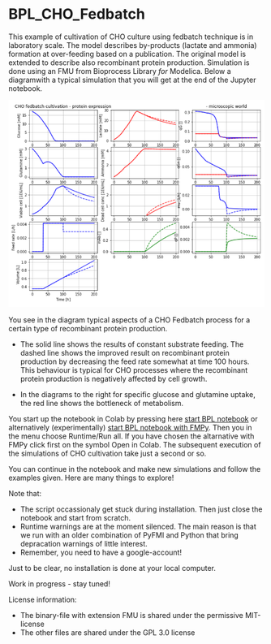# BPL_CHO_Fedbatch

This example of cultivation of CHO culture using fedbatch technique is in laboratory scale. The model describes by-products (lactate and ammonia) formation at over-feeding based on a publication. The original model is extended to describe also recombinant protein production. Simulation is done using an FMU from Bioprocess Library *for* Modelica. Below a diagramwith a typical simulation that you will get at the end of the Jupyter notebook.

![](Fig4_BPL_CHO_Fedbatch.png)

You see in the diagram typical aspects of a CHO Fedbatch process for a certain type of recombinant protein production. 

* The solid line shows the results of constant substrate feeding. The dashed line shows the improved result on recombinant protein production by decreasing the feed rate somewhat at time 100 hours. This behaviour is typical for CHO processes where the recombinant protein production is negatively affected by cell growth.
 
* In the diagrams to the right for specific glucose and glutamine uptake, the red line shows the bottleneck of metabolism. 

You start up the notebook in Colab by pressing here
[start BPL notebook](https://colab.research.google.com/github/janpeter19/BPL_CHO_Fedbatch/blob/main/BPL_CHO_Fedbatch_colab.ipynb)
or alternatively (experimentally)
[start BPL notebook with FMPy](https://github.com/janpeter19/BPL_YEAST_AIR_Fedbatch/blob/main/BPL_YEAST_AIR_Fedbatch_fmpy_colab.ipynb).
Then you in the menu choose Runtime/Run all. If you have chosen the altarnative with FMPy click first on the symbol Open in Colab.
The subsequent execution of the simulations of CHO cultivation take just a second or so. 

You can continue in the notebook and make new simulations and follow the examples given. Here are many things to explore!

Note that:
* The script occassionaly get stuck during installation. Then just close the notebook and start from scratch.
* Runtime warnings are at the moment silenced. The main reason is that we run with an older combination of PyFMI and Python that bring depracation warnings of little interest. 
* Remember, you need to have a google-account!

Just to be clear, no installation is done at your local computer.

Work in progress - stay tuned!

License information:
* The binary-file with extension FMU is shared under the permissive MIT-license
* The other files are shared under the GPL 3.0 license
